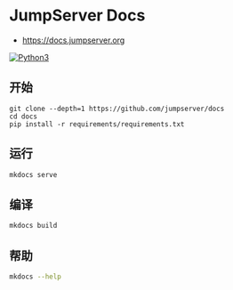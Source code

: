 # JumpServer Docs

- https://docs.jumpserver.org

[![Python3](https://img.shields.io/badge/python-3.6-green.svg?style=plastic)](https://www.python.org/)

## 开始

```shell
git clone --depth=1 https://github.com/jumpserver/docs
cd docs
pip install -r requirements/requirements.txt
```

## 运行

```bash
mkdocs serve
```

## 编译

```bash
mkdocs build
```

## 帮助

```bash
mkdocs --help
```
